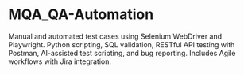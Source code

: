 # MQA_QA-Automation
Manual and automated test cases using Selenium WebDriver and Playwright. Python scripting, SQL validation, RESTful API testing with Postman, AI-assisted test scripting, and bug reporting. Includes Agile workflows with Jira integration.
